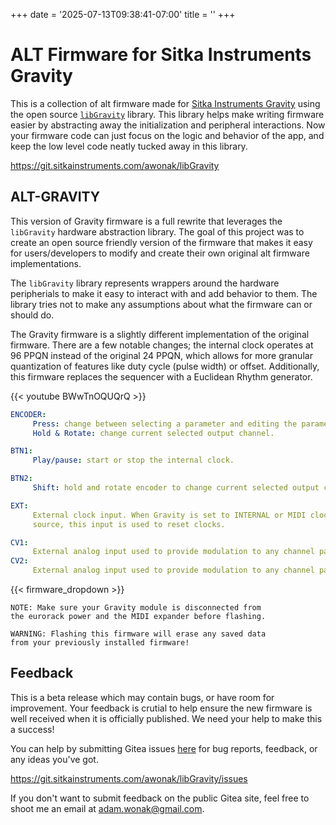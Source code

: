 +++
date = '2025-07-13T09:38:41-07:00'
title = ''
+++

# ALT Firmware for Sitka Instruments Gravity

This is a collection of alt firmware made for [Sitka Instruments Gravity](https://sitkainstruments.com/gravity/)
using the open source [`libGravity`](https://git.sitkainstruments.com/awonak/libGravity)
library. This library helps make writing firmware easier by abstracting away
the initialization and peripheral interactions. Now your firmware code can
just focus on the logic and behavior of the app, and keep the low level code
neatly tucked away in this library.

https://git.sitkainstruments.com/awonak/libGravity

## ALT-GRAVITY

This version of Gravity firmware is a full rewrite that leverages the
`libGravity` hardware abstraction library. The goal of this project was to
create an open source friendly version of the firmware that makes it easy
for users/developers to modify and create their own original alt firmware
implementations.

The `libGravity` library represents wrappers around the
hardware peripherials to make it easy to interact with and add behavior
to them. The library tries not to make any assumptions about what the
firmware can or should do.

The Gravity firmware is a slightly different implementation of the original
firmware. There are a few notable changes; the internal clock operates at
96 PPQN instead of the original 24 PPQN, which allows for more granular
quantization of features like duty cycle (pulse width) or offset.
Additionally, this firmware replaces the sequencer with a Euclidean Rhythm
generator.

{{< youtube BWwTnOQUQrQ >}}

```yaml
ENCODER:
     Press: change between selecting a parameter and editing the parameter.
     Hold & Rotate: change current selected output channel.

BTN1:
     Play/pause: start or stop the internal clock.

BTN2: 
     Shift: hold and rotate encoder to change current selected output channel.

EXT:
     External clock input. When Gravity is set to INTERNAL or MIDI clock
     source, this input is used to reset clocks.

CV1:
     External analog input used to provide modulation to any channel parameter.
CV2:
     External analog input used to provide modulation to any channel parameter.
```


{{< firmware_dropdown >}}

```
NOTE: Make sure your Gravity module is disconnected from
the eurorack power and the MIDI expander before flashing.
```

```
WARNING: Flashing this firmware will erase any saved data
from your previously installed firmware!
```

## Feedback

This is a beta release which may contain bugs, or have room for improvement.
Your feedback is crutial to help ensure the new firmware is well received when
it is officially published. We need your help to make this a success!

You can help by submitting Gitea issues [here](https://git.sitkainstruments.com/awonak/libGravity/issues)
for bug reports, feedback, or any ideas you've got. 

https://git.sitkainstruments.com/awonak/libGravity/issues

If you don't want to submit feedback on the public Gitea site, feel free to
shoot me an email at adam.wonak@gmail.com.
